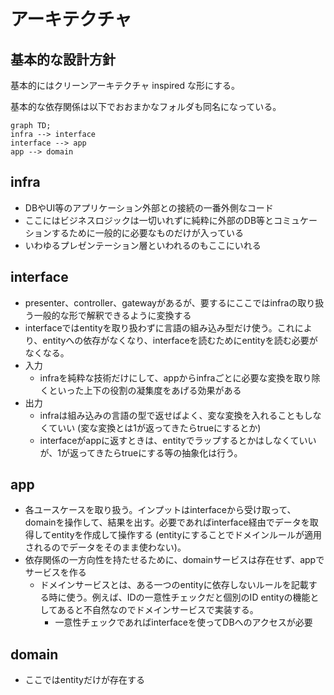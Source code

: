# アーキテクチャ

## 基本的な設計方針

基本的にはクリーンアーキテクチャ inspired な形にする。

基本的な依存関係は以下でおおまかなフォルダも同名になっている。

```mermaid
graph TD;
infra --> interface
interface --> app
app --> domain
```

## infra

- DBやUI等のアプリケーション外部との接続の一番外側なコード
- ここにはビジネスロジックは一切いれずに純粋に外部のDB等とコミュケーションするために一般的に必要なものだけが入っている
- いわゆるプレゼンテーション層といわれるのもここにいれる

## interface

- presenter、controller、gatewayがあるが、要するにここではinfraの取り扱う一般的な形で解釈できるように変換する
- interfaceではentityを取り扱わずに言語の組み込み型だけ使う。これにより、entityへの依存がなくなり、interfaceを読むためにentityを読む必要がなくなる。
- 入力
    - infraを純粋な技術だけにして、appからinfraごとに必要な変換を取り除くといった上下の役割の凝集度をあげる効果がある
- 出力
    - infraは組み込みの言語の型で返せばよく、変な変換を入れることもしなくていい (変な変換とは1が返ってきたらtrueにするとか)
    - interfaceがappに返すときは、entityでラップするとかはしなくていいが、1が返ってきたらtrueにする等の抽象化は行う。

## app

- 各ユースケースを取り扱う。インプットはinterfaceから受け取って、domainを操作して、結果を出す。必要であればinterface経由でデータを取得してentityを作成して操作する (entityにすることでドメインルールが適用されるのでデータをそのまま使わない)。
- 依存関係の一方向性を持たせるために、domainサービスは存在せず、appでサービスを作る
    - ドメインサービスとは、ある一つのentityに依存しないルールを記載する時に使う。例えば、IDの一意性チェックだと個別のID entityの機能としてあると不自然なのでドメインサービスで実装する。
        - 一意性チェックであればinterfaceを使ってDBへのアクセスが必要

## domain

- ここではentityだけが存在する
